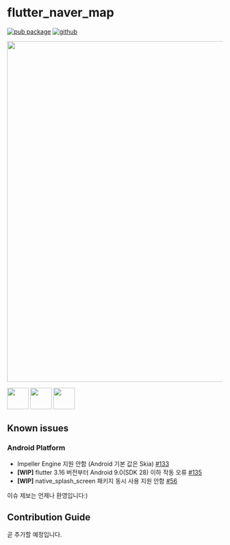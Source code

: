 # flutter_naver_map

[![pub package](https://img.shields.io/pub/v/flutter_naver_map.svg?color=4285F4)](https://pub.dev/packages/flutter_naver_map)
[![github](https://img.shields.io/github/stars/note11g/flutter_naver_map)](https://github.com/note11g/flutter_naver_map)

<a href="https://note11.dev/flutter_naver_map" alt="go to documentation page"><img style="width: 796px;" src="https://github.com/note11g/flutter_naver_map/assets/67783062/25a93cad-f372-4f07-a975-9b9b40c7846b"/></a>

<a href="https://note11.dev/flutter_naver_map" alt="go to documentation page"><img style="height: 50px;" src="https://github.com/note11g/flutter_naver_map/assets/67783062/e505e9c2-9973-4939-8d27-8874387091da"/></a>
<a href="https://github.com/note11g/flutter_naver_map/issues" alt="go to github issue page"><img style="height: 50px;" src="https://github.com/note11g/flutter_naver_map/assets/67783062/9a2d53f9-fb08-4ad2-bdeb-bdad23b3ede3"/></a>
<a href="https://github.com/users/note11g/projects/2/views/2" alt="go to issue tracker page"><img style="height: 50px;" src="https://github.com/note11g/flutter_naver_map/assets/67783062/6b110546-0c45-4f25-86d5-b86007d1a95b"/></a>

## Known issues

### Android Platform
- Impeller Engine 지원 안함 (Android 기본 값은 Skia) [#133](https://github.com/note11g/flutter_naver_map/issues/133)
- **[WIP]** flutter 3.16 버전부터 Android 9.0(SDK 28) 이하 작동 오류 [#135](https://github.com/note11g/flutter_naver_map/issues/135)
- **[WIP]** native_splash_screen 패키지 동시 사용 지원 안함 [#56](https://github.com/note11g/flutter_naver_map/issues/56)


이슈 제보는 언제나 환영입니다:)

## Contribution Guide

곧 추가할 예정입니다.